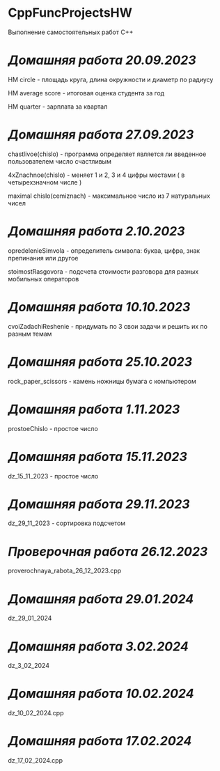 # CppFuncProjectsHW
Выполнение самостоятельных работ C++

# _**Домашняя работа 20.09.2023**_

HM circle - площадь круга, длина окружности и диаметр по радиусу

HM average score - итоговая оценка студента за год

HM quarter - зарплата за квартал

# _**Домашняя работа 27.09.2023**_

chastlivoe(chislo) - программа определяет является ли введенное пользователем число счастливым 

4xZnachnoe(chislo) - меняет 1 и 2, 3 и 4 цифры местами ( в четырехзначном числе ) 

maximal chislo(cemiznach) - максимальное число из 7 натуральных чисел

# _**Домашняя работа 2.10.2023**_

opredeleniеSimvola - определитель символа: буква, цифра, знак препинания или другое

stoimostRasgovora - подсчета стоимости разговора для разных мобильных операторов

# _**Домашняя работа 10.10.2023**_

cvoiZadachiReshenie - придумать по 3 свои задачи и решить их по разным темам

# _**Домашняя работа 25.10.2023**_

rock_paper_scissors - камень ножницы бумага с компьютером

# _**Домашняя работа 1.11.2023**_

prostoeChislo - простое число

# _**Домашняя работа 15.11.2023**_

dz_15_11_2023 - простое число

# _**Домашняя работа 29.11.2023**_

dz_29_11_2023 - сортировка подсчетом

# _**Проверочная работа 26.12.2023**_

proverochnaya_rabota_26_12_2023.cpp

# _**Домашняя работа 29.01.2024**_

dz_29_01_2024

# _**Домашняя работа 3.02.2024**_

dz_3_02_2024

# _**Домашняя работа 10.02.2024**_

dz_10_02_2024.cpp

# _**Домашняя работа 17.02.2024**_

dz_17_02_2024.cpp
